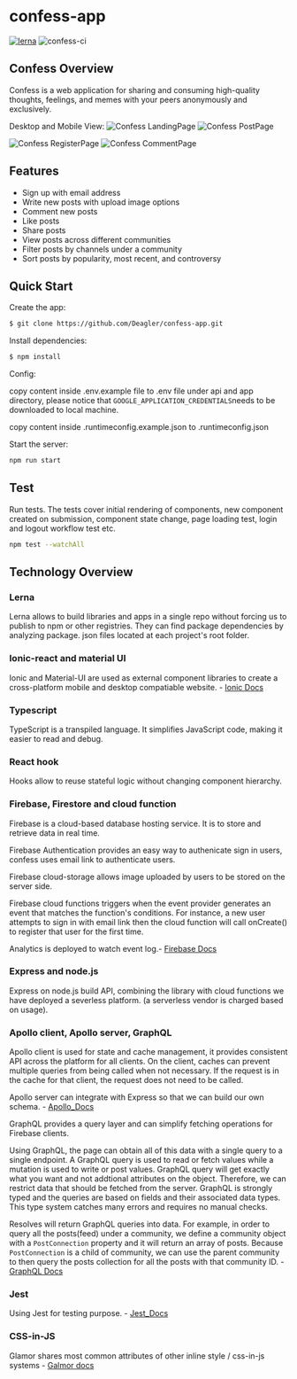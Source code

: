 # confess-app

[![lerna](https://img.shields.io/badge/maintained%20with-lerna-cc00ff.svg)](https://lerna.js.org/)
![confess-ci](https://github.com/Deagler/confess-app/workflows/confess-ci/badge.svg)

## Confess Overview
Confess is a web application for sharing and consuming high-quality thoughts, feelings, and memes with your peers anonymously and exclusively.
 
 Desktop and Mobile View:
![Confess LandingPage](confessPreview/landingPage.png?raw=true "landing")
![Confess PostPage](confessPreview/postPage.png?raw=true "post")
 
![Confess RegisterPage](confessPreview/mobileOverview.png?raw=true "register")
![Confess CommentPage](confessPreview/mobileComment.png?raw=true "comment")

## Features

  * Sign up with email address
  * Write new posts with upload image options
  * Comment new posts
  * Like posts
  * Share posts
  * View posts across different communities
  * Filter posts by channels under a community
  * Sort posts by popularity, most recent, and controversy 

## Quick Start
   Create the app:
```bash
$ git clone https://github.com/Deagler/confess-app.git
```
  Install dependencies:
```bash
$ npm install
```
  Config:

  copy content inside .env.example file to .env file under api and app directory, please notice that ``GOOGLE_APPLICATION_CREDENTIALS``needs to be    downloaded to local machine.

  copy content inside .runtimeconfig.example.json to .runtimeconfig.json


  Start the server:

```bash
npm run start
```

## Test

  Run tests. The tests cover initial rendering of components, new component created on submission, component state change, page loading test, login and logout workflow test etc.

```bash
npm test --watchAll
```

## Technology Overview

### Lerna

Lerna allows to build libraries and apps in a single repo without forcing us to publish to npm or other registries. They can find package dependencies by analyzing package. json files located at each project's root folder.

### Ionic-react and material UI
Ionic and Material-UI are used as external component libraries to create a cross-platform mobile and desktop compatiable website. - [Ionic Docs](https://ionicframework.com/docs)

### Typescript
TypeScript is a transpiled language. It simplifies JavaScript code, making it easier to read and debug. 

### React hook 
Hooks allow to reuse stateful logic without changing component hierarchy.

### Firebase, Firestore and cloud function
Firebase is a cloud-based database hosting service. It is to store and retrieve data in real time.

Firebase Authentication provides an easy way to authenicate sign in users, confess uses email link to authenticate users.

Firebase cloud-storage allows image uploaded by users to be stored on the server side.

Firebase cloud functions triggers when the event provider generates an event that matches the function's conditions. For instance, a new user attempts to sign in with email link then the cloud function will call onCreate() to register that user for the first time. 

Analytics is deployed to watch event log.- [Firebase Docs](https://firebase.google.com)

### Express and node.js
Express on node.js build API, combining the library with cloud functions we have deployed a severless platform. (a serverless vendor is charged based on usage).

### Apollo client, Apollo server, GraphQL
Apollo client is used for state and cache management, it provides consistent API across the platform for all clients. On the client, caches can prevent multiple queries from being called when not necessary. If the request is in the cache for that client, the request does not need to be called.

Apollo server can integrate with Express so that we can build our own schema. - [Apollo_Docs](https://www.apollographql.com/docs)

GraphQL provides a query layer and can simplify fetching operations for Firebase clients. 

Using GraphQL, the page can obtain all of this data with a single query to a single endpoint. 
A GraphQL query is used to read or fetch values while a mutation is used to write or post values. GraphQL query will get exactly what you want and not addtional attributes on the object. Therefore, we can restrict data that should be fetched from the server. GraphQL is strongly typed and the queries are based on fields and their associated data types. This type system catches many errors and requires no manual checks.

Resolves will return GraphQL queries into data. For example, in order to query all the posts(feed) under a community, we define a community object with a ``PostConnection`` property and it will return an array of posts. Because ``PostConnection`` is a child of community, we can use the parent community to then query the posts collection for all the posts with that community ID. - [GraphQL Docs](https://graphql.org/learn/)

### Jest

Using Jest for testing purpose. - [Jest_Docs](https://jestjs.io/en/)

### CSS-in-JS
Glamor shares most common attributes of other inline style / css-in-js systems - [Galmor docs](https://www.gatsbyjs.org/docs/glamor/)

